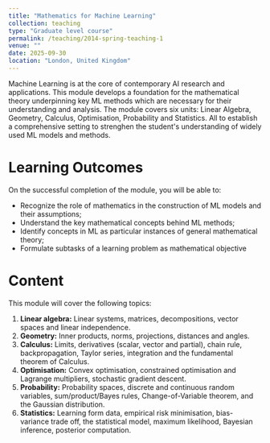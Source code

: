```yaml
---
title: "Mathematics for Machine Learning"
collection: teaching
type: "Graduate level course"
permalink: /teaching/2014-spring-teaching-1
venue: ""
date: 2025-09-30
location: "London, United Kingdom"
---
```


Machine Learning is at the core of contemporary AI research and applications. This module develops a foundation for the mathematical theory underpinning key ML methods which are necessary for their understanding and analysis. The module covers six units: Linear Algebra, Geometry, Calculus, Optimisation, Probability and Statistics. All to establish a comprehensive setting to strenghen the student's understanding of widely used ML models and methods. 

Learning Outcomes
======
On the successful completion of the module, you will be able to: 

- Recognize the role of mathematics in the construction of ML models and their assumptions;
- Understand the key mathematical concepts behind ML methods;
- Identify concepts in ML as particular instances of general mathematical theory;
- Formulate subtasks of a learning problem as mathematical objective 

Content
======

This module will cover the following topics: 

1) **Linear algebra:**
Linear systems, matrices, decompositions, vector spaces and linear independence.
2) **Geometry:**
Inner products, norms, projections, distances and angles.
3) **Calculus:**
Limits, derivatives (scalar, vector and partial), chain rule, backpropagation, Taylor series, integration and the fundamental theorem of Calculus.
4) **Optimisation:**
Convex optimisation, constrained optimisation and Lagrange multipliers, stochastic gradient descent.
5) **Probability:** 
Probability spaces, discrete and continuous random variables, sum/product/Bayes rules, Change-of-Variable theorem, and the Gaussian distribution.
6) **Statistics:**
Learning form data, empirical risk minimisation, bias-variance trade off, the statistical model, maximum likelihood, Bayesian inference, posterior computation.
